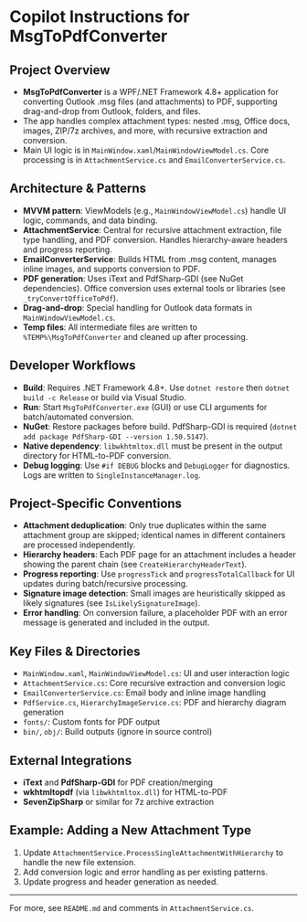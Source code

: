 # Copilot Instructions for MsgToPdfConverter

## Project Overview
- **MsgToPdfConverter** is a WPF/.NET Framework 4.8+ application for converting Outlook .msg files (and attachments) to PDF, supporting drag-and-drop from Outlook, folders, and files.
- The app handles complex attachment types: nested .msg, Office docs, images, ZIP/7z archives, and more, with recursive extraction and conversion.
- Main UI logic is in `MainWindow.xaml`/`MainWindowViewModel.cs`. Core processing is in `AttachmentService.cs` and `EmailConverterService.cs`.

## Architecture & Patterns
- **MVVM pattern**: ViewModels (e.g., `MainWindowViewModel.cs`) handle UI logic, commands, and data binding.
- **AttachmentService**: Central for recursive attachment extraction, file type handling, and PDF conversion. Handles hierarchy-aware headers and progress reporting.
- **EmailConverterService**: Builds HTML from .msg content, manages inline images, and supports conversion to PDF.
- **PDF generation**: Uses iText and PdfSharp-GDI (see NuGet dependencies). Office conversion uses external tools or libraries (see `_tryConvertOfficeToPdf`).
- **Drag-and-drop**: Special handling for Outlook data formats in `MainWindowViewModel.cs`.
- **Temp files**: All intermediate files are written to `%TEMP%\MsgToPdfConverter` and cleaned up after processing.

## Developer Workflows
- **Build**: Requires .NET Framework 4.8+. Use `dotnet restore` then `dotnet build -c Release` or build via Visual Studio.
- **Run**: Start `MsgToPdfConverter.exe` (GUI) or use CLI arguments for batch/automated conversion.
- **NuGet**: Restore packages before build. PdfSharp-GDI is required (`dotnet add package PdfSharp-GDI --version 1.50.5147`).
- **Native dependency**: `libwkhtmltox.dll` must be present in the output directory for HTML-to-PDF conversion.
- **Debug logging**: Use `#if DEBUG` blocks and `DebugLogger` for diagnostics. Logs are written to `SingleInstanceManager.log`.

## Project-Specific Conventions
- **Attachment deduplication**: Only true duplicates within the same attachment group are skipped; identical names in different containers are processed independently.
- **Hierarchy headers**: Each PDF page for an attachment includes a header showing the parent chain (see `CreateHierarchyHeaderText`).
- **Progress reporting**: Use `progressTick` and `progressTotalCallback` for UI updates during batch/recursive processing.
- **Signature image detection**: Small images are heuristically skipped as likely signatures (see `IsLikelySignatureImage`).
- **Error handling**: On conversion failure, a placeholder PDF with an error message is generated and included in the output.

## Key Files & Directories
- `MainWindow.xaml`, `MainWindowViewModel.cs`: UI and user interaction logic
- `AttachmentService.cs`: Core recursive extraction and conversion logic
- `EmailConverterService.cs`: Email body and inline image handling
- `PdfService.cs`, `HierarchyImageService.cs`: PDF and hierarchy diagram generation
- `fonts/`: Custom fonts for PDF output
- `bin/`, `obj/`: Build outputs (ignore in source control)

## External Integrations
- **iText** and **PdfSharp-GDI** for PDF creation/merging
- **wkhtmltopdf** (via `libwkhtmltox.dll`) for HTML-to-PDF
- **SevenZipSharp** or similar for 7z archive extraction

## Example: Adding a New Attachment Type
1. Update `AttachmentService.ProcessSingleAttachmentWithHierarchy` to handle the new file extension.
2. Add conversion logic and error handling as per existing patterns.
3. Update progress and header generation as needed.

---

For more, see `README.md` and comments in `AttachmentService.cs`.
